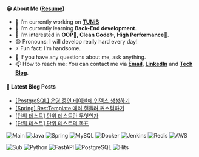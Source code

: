 #### 😀 About Me ([Resume](https://jinseong-dev.notion.site/Jinseong-Hwang-2ff7e25354684a399ec3d7cf11be6499))

- 🔭 I’m currently working on **[TUNiB](https://www.tunib.ai/)**
- 🌱 I’m currently learning **Back-End development**.
- 🤔 I’m interested in **OOP💊, Clean Code✨, High Performance🚀**.
- 😄 Pronouns: I will develop really hard every day!
- ⚡ Fun fact: I'm handsome.
- 💬 If you have any questions about me, ask anything.
- 📫 How to reach me: You can contact me via **[Email](mailto:eddy.go@tunib.ai)**, **[LinkedIn](https://www.linkedin.com/in/jinseong-hwang/)** and **[Tech Blog](https://jinseong.site)**.

#### 📝 Latest Blog Posts

<!-- BLOG-POST-LIST:START -->
- [[PostgreSQL] 운영 중인 테이블에 인덱스 생성하기](https://jinseong.site/11)
- [[Spring] RestTemplate 에러 핸들러 커스텀하기](https://jinseong.site/7)
- [[단위 테스트] 단위 테스트란 무엇인가](https://jinseong.site/6)
- [[단위 테스트] 단위 테스트의 목표](https://jinseong.site/5)
<!-- BLOG-POST-LIST:END -->

![Main](https://img.shields.io/badge/-🍽_Main_Dish-white?style=flat-square)
![Java](https://img.shields.io/badge/-Java-black?style=flat-square&logo=OpenJDK)
![Spring](https://img.shields.io/badge/-Spring-black?style=flat-square&logo=spring)
![MySQL](https://img.shields.io/badge/-MySQL-black?style=flat-square&logo=mysql)
![Docker](https://img.shields.io/badge/-Docker-black?style=flat-square&logo=docker)
![Jenkins](https://img.shields.io/badge/-Jenkins-black?style=flat-square&logo=Jenkins)
![Redis](https://img.shields.io/badge/-Redis-black?style=flat-square&logo=redis)
![AWS](https://img.shields.io/badge/AWS-black?style=flat-square&logo=amazon-aws)

![Sub](https://img.shields.io/badge/-🥗_Side_Dish-white?style=flat-square)
![Python](https://img.shields.io/badge/Python-black?style=flat-square&logo=Python)
![FastAPI](https://img.shields.io/badge/FastAPI-black?style=flat-square&logo=FastAPI)
![PostgreSQL](https://img.shields.io/badge/PostgreSQL-black?style=flat-square&logo=PostgreSQL)
![Hits](https://hits.seeyoufarm.com/api/count/incr/badge.svg?url=https%3A%2F%2Fgithub.com%2FJinseongHwang&count_bg=%2379C83D&title_bg=%23555555&icon=github.svg&icon_color=%23E7E7E7&title=hits&edge_flat=true)

<!--
<p align="center">
 <img src="https://img.shields.io/badge/-👀 I will study...-white?style=flat-square"/>
 <img src="https://img.shields.io/badge/-Apache Kafka-black?style=flat-square&logo=ApacheKafka"/>
 <img src="https://img.shields.io/badge/-ELK Stack-black?style=flat-square&logo=ElasticStack"/>
 <img src="https://img.shields.io/badge/-Kubernetes-black?style=flat-square&logo=Kubernetes"/>
</p>
-->

<!--
**JinseongHwang/JinseongHwang** is a ✨ _special_ ✨ repository because its `README.md` (this file) appears on your GitHub profile.

Here are some ideas to get you started:

![HTML5](https://img.shields.io/badge/-HTML5-black?style=flat-square&logo=html5)
![CSS3](https://img.shields.io/badge/-CSS3-black?style=flat-square&logo=css3)
![PHP](https://img.shields.io/badge/PHP-black?style=flat-square&logo=php)
![Docker](https://img.shields.io/badge/-Docker-black?style=flat-square&logo=docker)
![Amazon AWS](https://img.shields.io/badge/Amazon%20AWS-black?style=flat-square&logo=amazon-aws)
![GitHub](https://img.shields.io/badge/-GitHub-black?style=flat-square&logo=github)
![VS Code](https://img.shields.io/badge/-VS%20Code-black?style=flat-square&logo=visual-studio-code)
![IntelliJ](https://img.shields.io/badge/-IntelliJ%20IDEA-black?style=flat-square&logo=jetbrains)
![Pycharm](https://img.shields.io/badge/-Pycharm-black?style=flat-square&logo=jetbrains)
![CLion](https://img.shields.io/badge/-CLion-black?style=flat-square&logo=jetbrains)
![Webstorm](https://img.shields.io/badge/-Webstorm-black?style=flat-square&logo=jetbrains)
![Postman](https://img.shields.io/badge/Postman-black?style=flat-square&logo=postman)
![Slack](https://img.shields.io/badge/-Slack-black?style=flat-square&logo=Slack)
![JetBrains](https://img.shields.io/badge/-JetBrains%20IDE-black?style=flat-square&logo=jetbrains)

- ⌨ I have development experience in C,C++ / Python / Java / JSP / PHP / HTML+CSS / Javascript.
- ❤ The most familiar editors are Visual Studio, Visual Studio Code, IntelliJ IDEA and WebStorm.

- 🔭 I’m currently working on ...
- 🌱 I’m currently learning ...
- 👯 I’m looking to collaborate on ...
- 🤔 I’m looking for help with ...
- 💬 Ask me about ...
- 📫 How to reach me: ...
- 😄 Pronouns: ...
- ⚡ Fun fact: ...

- 👯 I’m looking to collaborate on making **Web services.**

<details markdown="1">
<summary><strong>:octocat: GitHub Stats</strong></summary>
<br/>
<p align = "center">
  <img src = "https://github-readme-stats.vercel.app/api?username=JinseongHwang&theme=discord_old_blurple&hide=stars&show_icons=true&count_private=true&line_height=24" align="center" style="width: 50%">
  <img src = "https://github-readme-stats.vercel.app/api/top-langs/?username=JinseongHwang&theme=discord_old_blurple&layout=compact&langs_count=6" align="center" style="width: 35%">
</p>
</details>

<details markdown="1">
<summary>:octocat: Contribution Graph</summary>
<br/>
<p align="center">
 <img align="center" src="/github-metrics.svg" alt="Metrics" width="400">
</p>
</details>

#### My Resume is here! 👉 [Resume](https://jinseong-dev.notion.site/Jinseong-Hwang-578828b85b8e440684b2702d0a0d3da9)

[![Resume](https://img.shields.io/badge/Jinseong's-Resume-DFAB01?style=for-the-badge&logo=notion&logoColor=white)](https://jinseong-dev.notion.site/Jinseong-Hwang-578828b85b8e440684b2702d0a0d3da9)

-->
